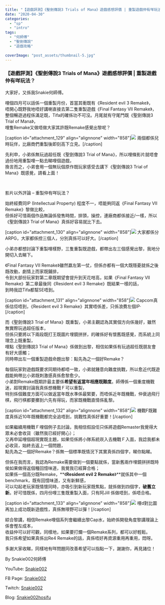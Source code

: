 ```yaml
---
title: "【遊戲評測】《聖劍傳說3 Trials of Mana》遊戲感想評價 | 重製遊戲仲有咩玩法？"
date: "2020-04-30"
categories: 
  - "sp"
  - "intro"
tags: 
  - "何師傅"
  - "聖劍傳說"
  - "遊戲攻略"
  
coverImage: "post_assets/thumbnail-5.jpg"
---
```


### 【遊戲評測】《聖劍傳說3 Trials of Mana》遊戲感想評價 | 重製遊戲仲有咩玩法？

  
大家好，又係我Snakie何師傅。  

  
哩個四月可以話係一個重製月份，首當其衝既有《Resident evil 3 Remake》，  
唔開心既野我地唔好講喇直接去第二隻重製遊戲《Final Fantasy VII Remake》，  
整個暢遊過程係滿足既，Tifa的確係功不可沒。月尾就有守尾門既《聖劍傳說3 Trial of Mana》，  
哩隻Remake又做唔做大家其許既Remake感覺出黎呢？  

  
\[caption id="attachment\_129" align="alignnone" width="858"\]![](post_assets/P1-4-1024x358.png) 兩個都係兒時玩伴，比廠商們重製後即刻高下立見。\[/caption\]  

  
先利申，小弟係無玩過超任既《聖劍傳說3 Trial of Mana》，所以哩條影片就唔會過份地用重製哩一點去睇哩個遊戲，  
換言而之，小弟會用一個無玩個原作既玩家感受去講下《聖劍傳說3 Trial of Mana》既感覺，請看上面！  

  
   

  
影片以外評論 – 重製仲有咩玩法？  

  
始終經費同IP (Intellectual Property) 程度不一，唔能夠同返《Final Fantasy VII Remake》黎做比較，  
但係好可惜兩個作品無論係發售時間，排頭，操控，連廠商都係接近/一樣，所以《聖劍傳說3 Trial of Mana》真係好容易就比下去。  

  
\[caption id="attachment\_130" align="alignnone" width="858"\]![](post_assets/P2-3-1024x576.jpg) 大家都係分ARPG，大家都係控三個人，分別真係可以好大。\[/caption\]  

  
小弟亦都想討論下重製哩樣野，三隻重製既遊戲，都帶出左三個感覺出黎，我地分開切入去睇下。  

  
《Final Fantasy VII Remake》雖然嬴左第一仗，但係亦都有一個大既隱憂就係之後既改動，劇情上而家既鋪排，  
令到大部份玩家對第二章既期望會提升到天花咁高，如果《Final Fantasy VII Remake》第二章最後同《Resident evil 3 Remake》既結果一樣的話，  
到時我諗Tifa都幫SE唔到。  

  
\[caption id="attachment\_131" align="alignnone" width="858"\]![](post_assets/P3-5-1024x576.jpg) Capcom真係估佢唔到，《Resident evil 3 Remake》其實唔係差，只係浪費左個IP‧\[/caption\]  

  
而《聖劍傳說3 Trial of Mana》既重製，小弟主觀認為其實個方向係幾好，雖然無實際玩過超任版本，  
但係只要將以下兩段既打王既圖片埋鏡拼拼，的確係好有懷舊既感覺，而系統上同理念上既重製，  
哩點《聖劍傳說3 Trial of Mana》係做到出黎，相信如果係有玩過超任既朋友會有好大感觸；  
同時帶出左一個重製遊戲命題出黎：點先為之一個好Remake？  

  
每個玩家對遊戲既要求同期待都唔一致，小弟就鍾意向難度挑戰，所以愈近代既遊戲能夠帶比小弟既刺激感真係愈黎愈少。  
小弟對Remake既期許最主要係**希望有返當年相應既難度**。師傅係一個重度機戰迷，超現實討論我真係想機戰Ｆ可以重製，  
特別係個難度方面可以做返當年既水準係最緊要，而唔係近年既機戰，仲衰過飛行棋，飛行棋都要擲到六先有得玩，而家既機戰直情係亂黎。  

  
\[caption id="attachment\_132" align="alignnone" width="858"\]![](post_assets/P4-1-1024x767.png) 機戰F既難度真係近10年既機戰都完全追唔到，挑戰性真係好重要！\[/caption\]  

  
如果繼續用機戰Ｆ哩個例子去討論，我相信假設佢只係將遊戲Remaster我覺得大眾未必會收貨（雖然我已經好開心）；  
又再申延哩個超現實既主題，如果佢係將小隊系統崁入去機戰Ｆ入面，我諗我都未必收貨，始終去返上一個問題，  
點先為之一個好Remake？係無一個標準既情況下其實真係四個字，睇你點睇。  

  
但係在我而言，我認為Remake需要做到一個要點就係，當新舊兩作埋鏡拼拼既時侯如果做得返個種回憶味道，我覺我已經算合格；  
如果係一個高分既Remake，**《****Resident evil 2 Remake****》**就係其中一個benchmark，既有回憶味道，又有新鮮感，  
可以勾起老玩家既情懷同時，亦吸引到新玩家既焦點，就係做到四個字，**破舊立新**。好可惜既係，四月份哩三隻既重製入面，只有阿Jill 係做唔到，係唔合格。  

  
\[caption id="attachment\_133" align="alignnone" width="858"\]![](post_assets/P5-4-1024x511.jpg) 哩d對比圖再加上成功既新遊戲性，真係無嘜野可以彈！\[/caption\]  

  
綜合黎講，相信Remake哩個系列會繼續出黎Cap水，始終係開發角度黎講理論上係會慳左成本，  
收益仲可以好可觀，同樣地，如果要打爛一個Remake系列，都可以好輕鬆。  
我只係希望如果真係出Re4 Remake的話，真係唔好再資源重用再重用，悶呀。  

  
多謝大家收睇，同樣地有咩問題同改善希望可以指點一下，謝謝你，再見諸位！  

  
By Snakie002何師傅  

  
YouTube: [Snakie002](https://www.youtube.com/channel/UCDOMLG_RBSoqVHK3sIYJeLA)  

  
FB Page: [Snakie002](https://www.facebook.com/Snakie002/)  

  
Twitch: [Snakie002](https://www.twitch.tv/snakie002/)  

  
Blog: [Snakie002hosifu](https://snakie002hosifu.blog)
